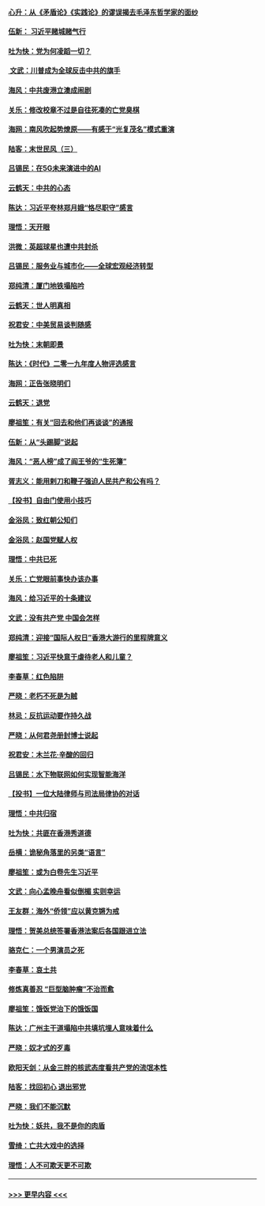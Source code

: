 #### [心升：从《矛盾论》《实践论》的谬误揭去毛泽东哲学家的面纱](../pages/nsc993/n11736962.md?t=12212333) 
#### [伍新： 习近平赌城赌气行](../pages/nsc993/n11736929.md?t=12212333) 
#### [吐为快：党为何凌蹈一切？](../pages/nsc993/n11736915.md?t=12212333) 
#### [ 文武：川普成为全球反击中共的旗手](../pages/nsc993/n11736882.md?t=12212333) 
#### [海风：中共废港立澳成闹剧](../pages/nsc993/n11735857.md?t=12212333) 
#### [关乐：修改校章不过是自往死凑的亡党臭棋](../pages/nsc993/n11735097.md?t=12212333) 
#### [海网：南风吹起势燎原——有感于“光复茂名”模式重演](../pages/nsc993/n11732308.md?t=12212333) 
#### [陆客：末世民风（三）](../pages/nsc993/n11732211.md?t=12212333) 
#### [吕锡民：在5G未来演进中的AI](../pages/nsc993/n11730010.md?t=12212333) 
#### [云鹤天：中共的心态](../pages/nsc993/n11729906.md?t=12212333) 
#### [陈达：习近平夸林郑月娥“恪尽职守”感言](../pages/nsc993/n11729881.md?t=12212333) 
#### [理悟：天开眼](../pages/nsc993/n11729699.md?t=12212333) 
#### [洪微：英超球星也遭中共封杀](../pages/nsc993/n11727243.md?t=12212333) 
#### [吕锡民：服务业与城市化——全球宏观经济转型](../pages/nsc993/n11725845.md?t=12212333) 
#### [郑纯清：厦门地铁塌陷吟](../pages/nsc993/n11725813.md?t=12212333) 
#### [云鹤天：世人明真相](../pages/nsc993/n11725621.md?t=12212333) 
#### [祝君安：中美贸易谈判随感](../pages/nsc993/n11725609.md?t=12212333) 
#### [吐为快：末朝即景](../pages/nsc993/n11723365.md?t=12212333) 
#### [陈达：《时代》二零一九年度人物评选感言](../pages/nsc993/n11723337.md?t=12212333) 
#### [海网：正告张晓明们](../pages/nsc993/n11723228.md?t=12212333) 
#### [云鹤天：退党](../pages/nsc993/n11723056.md?t=12212333) 
#### [廖祖笙：有关“回去和他们再谈谈”的通报](../pages/nsc993/n11722442.md?t=12212333) 
#### [伍新：从“头踢脚”说起](../pages/nsc993/n11722429.md?t=12212333) 
#### [海风：“恶人榜”成了阎王爷的“生死簿”](../pages/nsc993/n11722272.md?t=12212333) 
#### [胥志义：能用剌刀和鞭子强迫人民共产和公有吗？](../pages/nsc993/n11720569.md?t=12212333) 
#### [【投书】自由门使用小技巧](../pages/nsc993/n11720180.md?t=12212333) 
#### [金浴凤：致红朝公知们](../pages/nsc993/n11720563.md?t=12212333) 
#### [金浴凤：赵国党赋人权](../pages/nsc993/n11720533.md?t=12212333) 
#### [理悟：中共已死](../pages/nsc993/n11720233.md?t=12212333) 
#### [关乐：亡党眼前事快办该办事](../pages/nsc993/n11719160.md?t=12212333) 
#### [海风：给习近平的十条建议](../pages/nsc993/n11717616.md?t=12212333) 
#### [文武：没有共产党 中国会怎样](../pages/nsc993/n11717584.md?t=12212333) 
#### [郑纯清：迎接“国际人权日”香港大游行的里程牌意义](../pages/nsc993/n11717417.md?t=12212333) 
#### [廖祖笙：习近平快意于虐待老人和儿童？](../pages/nsc993/n11715313.md?t=12212333) 
#### [李春草：红色陷阱](../pages/nsc993/n11715029.md?t=12212333) 
#### [严晓：老朽不死是为贼](../pages/nsc993/n11712910.md?t=12212333) 
#### [林忌：反抗运动要作持久战](../pages/nsc993/n11712623.md?t=12212333) 
#### [严晓：从何君尧册封博士说起](../pages/nsc993/n11712465.md?t=12212333) 
#### [祝君安：木兰花·辛酸的回归](../pages/nsc993/n11712381.md?t=12212333) 
#### [吕锡民：水下物联网如何实现智能海洋](../pages/nsc993/n11711158.md?t=12212333) 
#### [【投书】一位大陆律师与司法局律协的对话](../pages/nsc993/n11709675.md?t=12212333) 
#### [理悟：中共归宿](../pages/nsc993/n11710059.md?t=12212333) 
#### [吐为快：共匪在香港秀道德](../pages/nsc993/n11709979.md?t=12212333) 
#### [岳横：诡秘角落里的另类“语言”](../pages/nsc993/n11709792.md?t=12212333) 
#### [廖祖笙：或为白卷先生习近平](../pages/nsc993/n11708330.md?t=12212333) 
#### [文武：向心孟晚舟看似倒楣 实则幸运](../pages/nsc993/n11708236.md?t=12212333) 
#### [王友群：海外“侨领”应以黄克锵为戒](../pages/nsc993/n11706176.md?t=12212333) 
#### [理悟：贺美总统签署香港法案后各国跟进立法](../pages/nsc993/n11706853.md?t=12212333) 
#### [骆克仁：一个男演员之死](../pages/nsc993/n11706677.md?t=12212333) 
#### [李春草：哀土共](../pages/nsc993/n11706255.md?t=12212333) 
#### [修炼真善忍 “巨型脑肿瘤”不治而愈](../pages/nsc993/n11705340.md?t=12212333) 
#### [廖祖笙：饿饭党治下的饿饭国](../pages/nsc993/n11705085.md?t=12212333) 
#### [陈达：广州主干道塌陷中共填坑埋人意味着什么](../pages/nsc993/n11705046.md?t=12212333) 
#### [严晓：奴才式的歹毒](../pages/nsc993/n11704826.md?t=12212333) 
#### [欧阳天剑：从金三胖的核武态度看共产党的流氓本性](../pages/nsc993/n11702238.md?t=12212333) 
#### [陆客：找回初心 退出邪党](../pages/nsc993/n11702213.md?t=12212333) 
#### [严晓：我们不能沉默](../pages/nsc993/n11702110.md?t=12212333) 
#### [吐为快：妖共，我不是你的肉盾](../pages/nsc993/n11701366.md?t=12212333) 
#### [雪绮：亡共大戏中的选择](../pages/nsc993/n11699922.md?t=12212333) 
#### [理悟：人不可欺天更不可欺](../pages/nsc993/n11699657.md?t=12212333) 

----
#### [ >>> 更早内容 <<< ](../indexes/nsc993-earlier.md)
